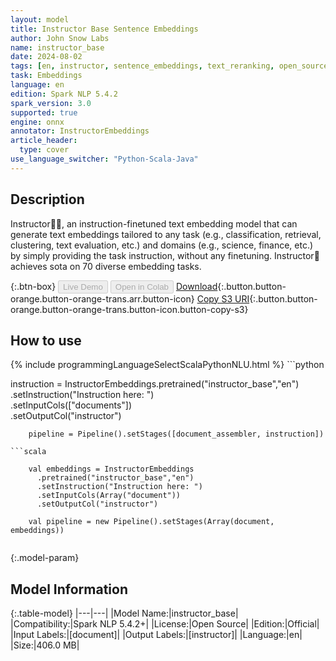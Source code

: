 ```yaml
---
layout: model
title: Instructor Base Sentence Embeddings
author: John Snow Labs
name: instructor_base
date: 2024-08-02
tags: [en, instructor, sentence_embeddings, text_reranking, open_source, onnx]
task: Embeddings
language: en
edition: Spark NLP 5.4.2
spark_version: 3.0
supported: true
engine: onnx
annotator: InstructorEmbeddings
article_header:
  type: cover
use_language_switcher: "Python-Scala-Java"
---
```


## Description

Instructor👨‍🏫, an instruction-finetuned text embedding model that can generate text embeddings tailored to any task (e.g., classification, retrieval, clustering, text evaluation, etc.) and domains (e.g., science, finance, etc.) by simply providing the task instruction, without any finetuning. Instructor👨‍ achieves sota on 70 diverse embedding tasks.

{:.btn-box}
<button class="button button-orange" disabled>Live Demo</button>
<button class="button button-orange" disabled>Open in Colab</button>
[Download](https://s3.amazonaws.com/auxdata.johnsnowlabs.com/public/models/instructor_base_en_5.4.2_3.0_1722602498531.zip){:.button.button-orange.button-orange-trans.arr.button-icon}
[Copy S3 URI](s3://auxdata.johnsnowlabs.com/public/models/instructor_base_en_5.4.2_3.0_1722602498531.zip){:.button.button-orange.button-orange-trans.button-icon.button-copy-s3}

## How to use



<div class="tabs-box" markdown="1">
{% include programmingLanguageSelectScalaPythonNLU.html %}
```python

instruction = InstructorEmbeddings.pretrained("instructor_base","en") \
            .setInstruction("Instruction here: ") \
            .setInputCols(["documents"]) \
            .setOutputCol("instructor")

        pipeline = Pipeline().setStages([document_assembler, instruction])

```
```scala

    val embeddings = InstructorEmbeddings
      .pretrained("instructor_base","en")
      .setInstruction("Instruction here: ")
      .setInputCols(Array("document"))
      .setOutputCol("instructor")

    val pipeline = new Pipeline().setStages(Array(document, embeddings))


```
</div>

{:.model-param}
## Model Information

{:.table-model}
|---|---|
|Model Name:|instructor_base|
|Compatibility:|Spark NLP 5.4.2+|
|License:|Open Source|
|Edition:|Official|
|Input Labels:|[document]|
|Output Labels:|[instructor]|
|Language:|en|
|Size:|406.0 MB|